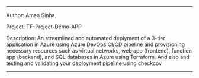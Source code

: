 ***********************************************
Author: Aman Sinha

Project: TF-Project-Demo-APP

Description: An streamlined and automated deplyment of a 3-tier application in Azure using Azure DevOps CI/CD pipeline and provisioning necessary resources such as virtual networks, web app (frontend), function app (backend), and SQL databases in Azure using Terraform. And also and testing and validating your deployment pipeline using checkcov

****************************************************************************************************************************